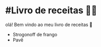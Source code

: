 # #Livro de receitas :man_cook: 

olá! Bem vindo ao meu livro de receitas :wave: 

- Strogonoff de frango
- Pavê

